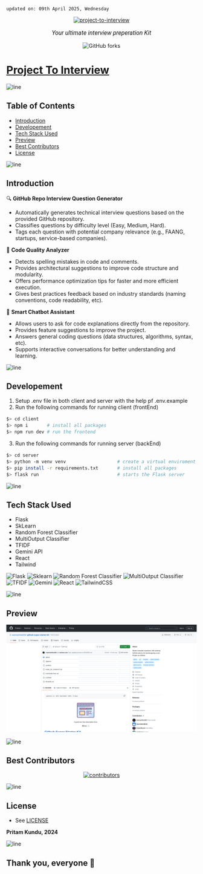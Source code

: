    updated on: 09th April 2025, Wednesday

<div align=center>
    <a href="https://github.com/warmachine028/project-to-interview">
        <img width="200" src="https://cdn-icons-png.flaticon.com/512/3135/3135682.png" alt="project-to-interview">
    </a>
    <p style="font-family: roboto, calibri; font-size:12pt; font-style:italic"> Your ultimate interview preperation Kit </p>
    <a src="https://github.com/warmachine028/project-to-interview/forks">
        <img alt="GitHub forks" src="https://img.shields.io/github/forks/warmachine028/project-to-interview">
    </a>
</div>

# [Project To Interview](https://github.com/warmachine028/project-to-interview)

![line]

## Table of Contents

- [Introduction](#introduction)
- [Developement](#developement)
- [Tech Stack Used](#tech-stack-used)
- [Preview](#preview)
- [Best Contributors](#best-contributors)
- [License](#license)

![line]

## Introduction

🔍 **GitHub Repo Interview Question Generator**

- Automatically generates technical interview questions based on the provided GitHub repository.
- Classifies questions by difficulty level (Easy, Medium, Hard).
- Tags each question with potential company relevance (e.g., FAANG, startups, service-based companies).

🧠 **Code Quality Analyzer**

- Detects spelling mistakes in code and comments.
- Provides architectural suggestions to improve code structure and modularity.
- Offers performance optimization tips for faster and more efficient execution.
- Gives best practices feedback based on industry standards (naming conventions, code readability, etc).

🤖 **Smart Chatbot Assistant**

- Allows users to ask for code explanations directly from the repository.
- Provides feature suggestions to improve the project.
- Answers general coding questions (data structures, algorithms, syntax, etc).
- Supports interactive conversations for better understanding and learning.

![line]

## Developement

1. Setup .env file in both client and server with the help pf .env.example
2. Run the following commands for running client (frontEnd)
```sh
$> cd client
$> npm i       # install all packages
$> npm run dev # run the frontend
```
3. Run the following commands for running server (backEnd)
```sh
$> cd server
$> python -m venv venv                   # create a virtual enviroment (optional)
$> pip install -r requirements.txt       # install all packages
$> flask run                             # starts the Flask server
```


![line]

## Tech Stack Used

- Flask
- SkLearn
- Random Forest Classifier
- MultiOutput Classifier
- TFIDF
- Gemini API 
- React
- Tailwind

![Flask](https://img.shields.io/badge/flask-%23121011.svg?style=for-the-badge&logo=flask&logoColor=white) ![Sklearn](https://img.shields.io/badge/sklearn-%23000000.svg?style=for-the-badge&logo=sklearn&logoColor=white) ![Random Forest Classifier](https://img.shields.io/badge/randomforestclassifier-1A2B34?style=for-the-badge&logo=randomforestclassifier&logoColor=pink)  ![MultiOutput Classifier](https://img.shields.io/badge/MultiOutputClassifier-CA4245?style=for-the-badge&logo=randomforestclassifier&logoColor=white) ![TFIDF](https://img.shields.io/badge/tfidf-%23323330.svg?style=for-the-badge&logo=tfidf&logoColor=%23F7DF1E) ![Gemini](https://img.shields.io/badge/gemini%20-ffffff.svg?style=for-the-badge&logo=googlegemini&logoColor=blue) ![React](https://img.shields.io/badge/react-%2320232a.svg?style=for-the-badge&logo=react&logoColor=%2361DAFB) ![TailwindCSS](https://img.shields.io/badge/tailwindcss-%2338B2AC.svg?style=for-the-badge&logo=tailwind-css&logoColor=white) 

![line]

## Preview

<picture align="center">
    <source media="(prefers-color-scheme: light)" srcset=".github/preview-light.png">
    <source media="(prefers-color-scheme: dark)" srcset=".github/preview-dark.png">
    <img src=".github/preview-light.png" alt="preview">
</picture>

![line]

## Best Contributors

<div align="center">
    <a href="https://github.com/warmachine028/project-to-interview/graphs/contributors">
        <img src="https://contrib.rocks/image?repo=warmachine028/project-to-interview" alt="contributors"/>
    </a>
</div>

![line]

## License

- See [LICENSE]

**Pritam Kundu, 2024**

![line]

## Thank you, everyone 💚

[icons]: https://icons8.com
[markdown-badges]: https://github.com/Ileriayo/markdown-badges
[custom-icons]: https://simpleicons.org
[line]: https://user-images.githubusercontent.com/75939390/137615281-3a875960-92cc-407f-97fe-fd2319bdb252.png
[License]: https://github.com/warmachine028/project-to-interview/blob/main/LICENSE

<!-- 09/04/25 -->
